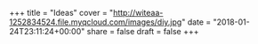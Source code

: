 +++
title = "Ideas"
cover = "http://witeaa-1252834524.file.myqcloud.com/images/diy.jpg"
date = "2018-01-24T23:11:24+00:00"
share = false
draft = false
+++

